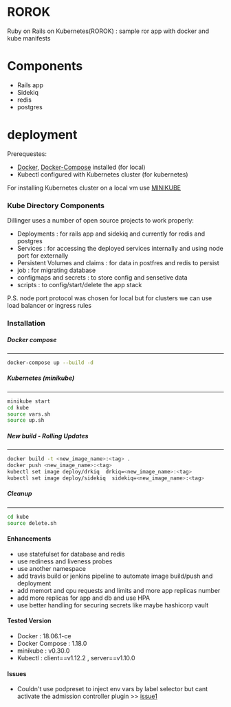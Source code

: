 # ROROK

Ruby on Rails on Kubernetes(ROROK) : sample ror app with docker and kube manifests

# Components

  - Rails app
  - Sidekiq
  - redis
  - postgres

# deployment
    
Prerequestes:
  - [Docker], [Docker-Compose] installed (for local)
  - Kubectl configured with Kubernetes cluster (for kubernetes)

For installing Kubernetes cluster on a local vm use [MINIKUBE]

### Kube Directory Components

Dillinger uses a number of open source projects to work properly:

*  Deployments : for rails app and sidekiq and currently for redis and postgres
*  Services : for accessing the deployed services internally and using node port for externally
*  Persistent Volumes and claims : for data in postfres and redis to persist
*  job : for migrating database
*  configmaps and secrets : to store config and sensetive data
*  scripts : to config/start/delete the app stack 

P.S. node port protocol was chosen for local but for clusters we can use load balancer or ingress rules

### Installation

##### Docker compose
--------------------
```sh
docker-compose up --build -d
```

##### Kubernetes (minikube)
---------------------------
```sh
minikube start
cd kube
source vars.sh
source up.sh
```

##### New build - Rolling Updates
---------------------------------
```sh
docker build -t <new_image_name>:<tag> .
docker push <new_image_name>:<tag>
kubectl set image deploy/drkiq  drkiq=<new_image_name>:<tag>
kubectl set image deploy/sidekiq  sidekiq=<new_image_name>:<tag>
```

##### Cleanup
-------------
```sh
cd kube
source delete.sh
```


#### Enhancements

* use statefulset for database and redis
* use rediness and liveness probes
* use another namespace 
* add travis build or jenkins pipeline to automate image build/push and deployment
* add memort and cpu requests and limits and more app replicas number
* add more replicas for app and db and use HPA
* use better handling for securing secrets like maybe hashicorp vault

#### Tested Version

* Docker : 18.06.1-ce
* Docker Compose : 1.18.0
* minikube : v0.30.0
* Kubectl : client==v1.12.2 , server==v1.10.0

#### Issues
* Couldn't use podpreset to inject env vars by label selector but cant activate the admission controller plugin >> [issue1]


   [Docker]: <https://docs.docker.com/install/>
   [Docker-Compose]: <https://docs.docker.com/compose/install/>
   [MINIKUBE]: <https://kubernetes.io/docs/setup/minikube>
   [issue1]: <https://github.com/kubernetes/minikube/issues/2353>

